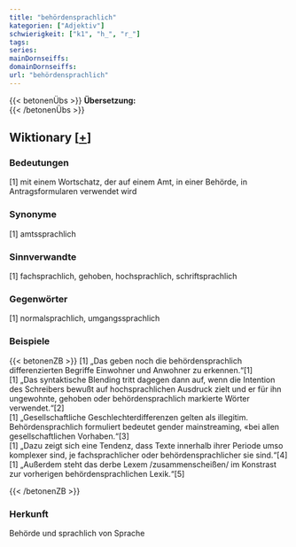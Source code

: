 ```yaml
---
title: "behördensprachlich"
kategorien: ["Adjektiv"]
schwierigkeit: ["k1", "h_", "r_"]
tags:
series:
mainDornseiffs:
domainDornseiffs:
url: "behördensprachlich"
---
```


{{< betonenÜbs >}}
**Übersetzung:**  
{{< /betonenÜbs >}}

## Wiktionary [[+](https://de.wiktionary.org/wiki/behördensprachlich)]

### Bedeutungen
[1] mit einem Wortschatz, der auf einem Amt, in einer Behörde, in Antragsformularen verwendet wird  

### Synonyme
[1] amtssprachlich  

### Sinnverwandte
[1] fachsprachlich, gehoben, hochsprachlich, schriftsprachlich  

### Gegenwörter
[1] normalsprachlich, umgangssprachlich  

### Beispiele
{{< betonenZB >}}
[1] „Das geben noch die behördensprachlich differenzierten Begriffe Einwohner und Anwohner zu erkennen.“[1]  
[1] „Das syntaktische Blending tritt dagegen dann auf, wenn die Intention des Schreibers bewußt auf hochsprachlichen Ausdruck zielt und er für ihn ungewohnte, gehoben oder behördensprachlich markierte Wörter verwendet.“[2]  
[1] „Gesellschaftliche Geschlechterdifferenzen gelten als illegitim. Behördensprachlich formuliert bedeutet gender mainstreaming, «bei allen gesellschaftlichen Vorhaben.“[3]  
[1] „Dazu zeigt sich eine Tendenz, dass Texte innerhalb ihrer Periode umso komplexer sind, je fachsprachlicher oder behördensprachlicher sie sind.“[4]  
[1] „Außerdem steht das derbe Lexem /zusammenscheißen/ im Konstrast zur vorherigen behördensprachlichen Lexik.“[5]  

{{< /betonenZB >}}
### Herkunft
Behörde und sprachlich von Sprache  


